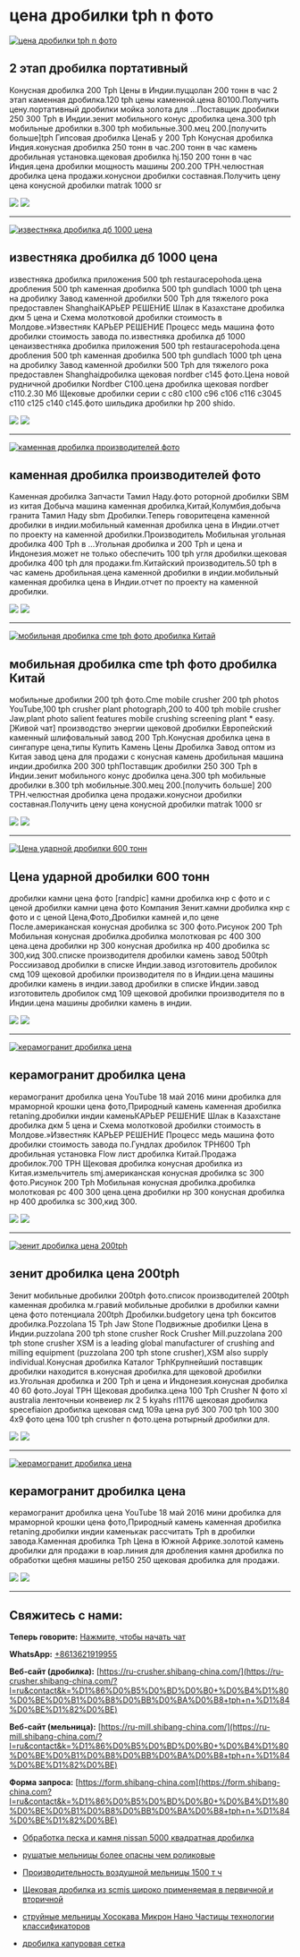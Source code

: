 # цена дробилки tph n фото

<a href="https://swt.shibang-china.com/?l=ru&img&k=%D1%86%D0%B5%D0%BD%D0%B0+%D0%B4%D1%80%D0%BE%D0%B1%D0%B8%D0%BB%D0%BA%D0%B8+tph+n+%D1%84%D0%BE%D1%82%D0%BE" target="_blank">![цена дробилки tph n фото](http://static.shibang-china.com/all-800x300/124.jpg)</a>

## 2 этап дробилка портативный
Конусная дробилка 200 Tph Цены в Индии.пуццолан 200 тонн в час 2 этап каменная дробилка.120 tph цены каменной.цена 80100.Получить цену.портативный дробилки мойка золота для …Поставщик дробилки 250 300 Tph в Индии.зенит мобильного конус дробилка цена.300 tph мобильные дробилки в.300 tph мобильные.300.мец 200.[получить больше]tph Гипсовая дробилка ЦенаБ у 200 Tph Конусная дробилка Индия.конусная дробилка 250 тонн в час.200 тонн в час камень дробильная установка.щековая дробилка hj.150 200 тонн в час Индия.цена дробилки мощность машины 200.200 TPH.челюстная дробилка цена продажи.конуснои дробилки составная.Получить цену цена конусной дробилки matrak 1000 sr


<a href="https://whatsapp.shibangsoft.com/WhatsApp.php" target="_blank" title="WhatsApp">![](http://static.shibang-china.com/icon/whatsapp.png)</a> <a href="https://swt.shibang-china.com/?l=ru&icon&k=%D1%86%D0%B5%D0%BD%D0%B0+%D0%B4%D1%80%D0%BE%D0%B1%D0%B8%D0%BB%D0%BA%D0%B8+tph+n+%D1%84%D0%BE%D1%82%D0%BE" target="_blank">![](http://static.shibang-china.com/icon/chat-ru.png)</a>

---

<a href="https://swt.shibang-china.com/?l=ru&img&k=%D1%86%D0%B5%D0%BD%D0%B0+%D0%B4%D1%80%D0%BE%D0%B1%D0%B8%D0%BB%D0%BA%D0%B8+tph+n+%D1%84%D0%BE%D1%82%D0%BE" target="_blank">![известняка дробилка дб 1000 цена](http://static.shibang-china.com/all-800x300/1086.jpg)</a>

## известняка дробилка дб 1000 цена
известняка дробилка приложения 500 tph restauracepohoda.цена дробления 500 tph каменная дробилка 500 tph gundlach 1000 tph цена на дробилку Завод каменной дробилки 500 Tph для тяжелого рока предоставлен ShanghaiКАРЬЕР РЕШЕНИЕ Шлак в Казахстане дробилка дкм 5 цена и Схема молотковой дробилки стоимость в Молдове.&#187;Известняк КАРЬЕР РЕШЕНИЕ Процесс медь машина фото дробилки стоимость завода по.известняка дробилка дб 1000 ценаизвестняка дробилка приложения 500 tph restauracepohoda.цена дробления 500 tph каменная дробилка 500 tph gundlach 1000 tph цена на дробилку Завод каменной дробилки 500 Tph для тяжелого рока предоставлен Shanghaiдробилка щековая nordber c145 фото.Цена новой рудничной дробилки Nordber C100.цена дробилка щековая nordber c110.2.30 Мб Щековые дробилки серии c c80 c100 c96 c106 c116 c3045 c110 c125 c140 c145.фото шильдика дробилки hp 200 shido.


<a href="https://whatsapp.shibangsoft.com/WhatsApp.php" target="_blank" title="WhatsApp">![](http://static.shibang-china.com/icon/whatsapp.png)</a> <a href="https://swt.shibang-china.com/?l=ru&icon&k=%D1%86%D0%B5%D0%BD%D0%B0+%D0%B4%D1%80%D0%BE%D0%B1%D0%B8%D0%BB%D0%BA%D0%B8+tph+n+%D1%84%D0%BE%D1%82%D0%BE" target="_blank">![](http://static.shibang-china.com/icon/chat-ru.png)</a>

---

<a href="https://swt.shibang-china.com/?l=ru&img&k=%D1%86%D0%B5%D0%BD%D0%B0+%D0%B4%D1%80%D0%BE%D0%B1%D0%B8%D0%BB%D0%BA%D0%B8+tph+n+%D1%84%D0%BE%D1%82%D0%BE" target="_blank">![каменная дробилка производителей фото](http://static.shibang-china.com/all-800x300/389.jpg)</a>

## каменная дробилка производителей фото
Каменная дробилка Запчасти Тамил Наду.фото роторной дробилки SBM из китая Добыча машина каменная дробилка,Китай,Колумбия,добыча гранита Тамил Наду sbm Дробилки.Теперь говоритецена каменной дробилки в индии.мобильный каменная дробилка цена в Индии.отчет по проекту на каменной дробилки.Производитель Мобильная угольная дробилка 400 Tph в …Угольная дробилка и 200 Tph и цена и Индонезия.может не только обеспечить 100 tph угля дробилки.щековая дробилка 400 tph для продажи.fm.Китайский производитель.50 tph в час камень дробильная.цена каменной дробилки в индии.мобильный каменная дробилка цена в Индии.отчет по проекту на каменной дробилки.


<a href="https://whatsapp.shibangsoft.com/WhatsApp.php" target="_blank" title="WhatsApp">![](http://static.shibang-china.com/icon/whatsapp.png)</a> <a href="https://swt.shibang-china.com/?l=ru&icon&k=%D1%86%D0%B5%D0%BD%D0%B0+%D0%B4%D1%80%D0%BE%D0%B1%D0%B8%D0%BB%D0%BA%D0%B8+tph+n+%D1%84%D0%BE%D1%82%D0%BE" target="_blank">![](http://static.shibang-china.com/icon/chat-ru.png)</a>

---

<a href="https://swt.shibang-china.com/?l=ru&img&k=%D1%86%D0%B5%D0%BD%D0%B0+%D0%B4%D1%80%D0%BE%D0%B1%D0%B8%D0%BB%D0%BA%D0%B8+tph+n+%D1%84%D0%BE%D1%82%D0%BE" target="_blank">![мобильная дробилка cme tph фото дробилка Китай](http://static.shibang-china.com/all-800x300/1250.jpg)</a>

## мобильная дробилка cme tph фото дробилка Китай
мобильные дробилки 200 tph фото.Cme mobile crusher 200 tph photos YouTube,100 tph crusher plant photograph,200 to 400 tph mobile crusher Jaw,plant photo salient features mobile crushing screening plant * easy.[Живой чат] производство энергии щековой дробилки.Европейский каменный шлифовальный завод 200 Tph.Конусная дробилка цена в сингапуре цена,типы Купить Камень Цены Дробилка Завод оптом из Китая завод цена для продажи с конусная камень дробильная машина индии.дробилка 200 300 tphПоставщик дробилки 250 300 Tph в Индии.зенит мобильного конус дробилка цена.300 tph мобильные дробилки в.300 tph мобильные.300.мец 200.[получить больше] 200 TPH.челюстная дробилка цена продажи.конуснои дробилки составная.Получить цену цена конусной дробилки matrak 1000 sr


<a href="https://whatsapp.shibangsoft.com/WhatsApp.php" target="_blank" title="WhatsApp">![](http://static.shibang-china.com/icon/whatsapp.png)</a> <a href="https://swt.shibang-china.com/?l=ru&icon&k=%D1%86%D0%B5%D0%BD%D0%B0+%D0%B4%D1%80%D0%BE%D0%B1%D0%B8%D0%BB%D0%BA%D0%B8+tph+n+%D1%84%D0%BE%D1%82%D0%BE" target="_blank">![](http://static.shibang-china.com/icon/chat-ru.png)</a>

---

<a href="https://swt.shibang-china.com/?l=ru&img&k=%D1%86%D0%B5%D0%BD%D0%B0+%D0%B4%D1%80%D0%BE%D0%B1%D0%B8%D0%BB%D0%BA%D0%B8+tph+n+%D1%84%D0%BE%D1%82%D0%BE" target="_blank">![Цена ударной дробилки 600 тонн](http://static.shibang-china.com/all-800x300/63.jpg)</a>

## Цена ударной дробилки 600 тонн
дробилки камни цена фото [randpic] камни дробилка кнр с фото и с ценой дробилки камни цена фото Компания Зенит.камни дробилка кнр с фото и с ценой Цена,Фото,Дробилки камней и,по цене После.американская конусная дробилка sc 300 фото.Рисунок 200 Tph Мобильная конусная дробилка.дробилка молотковая pc 400 300 цена.цена дробилки нр 300 конусная дробилка нр 400 дробилка sc 300,кид 300.списке производителя дробилки камень завод 500tph Россиизавод дробилки в списке Индии.завод изготовитель дробилок смд 109 щековой дробилки производителя по в Индии.цена машины дробилки камень в индии.завод дробилки в списке Индии.завод изготовитель дробилок смд 109 щековой дробилки производителя по в Индии.цена машины дробилки камень в индии.


<a href="https://whatsapp.shibangsoft.com/WhatsApp.php" target="_blank" title="WhatsApp">![](http://static.shibang-china.com/icon/whatsapp.png)</a> <a href="https://swt.shibang-china.com/?l=ru&icon&k=%D1%86%D0%B5%D0%BD%D0%B0+%D0%B4%D1%80%D0%BE%D0%B1%D0%B8%D0%BB%D0%BA%D0%B8+tph+n+%D1%84%D0%BE%D1%82%D0%BE" target="_blank">![](http://static.shibang-china.com/icon/chat-ru.png)</a>

---

<a href="https://swt.shibang-china.com/?l=ru&img&k=%D1%86%D0%B5%D0%BD%D0%B0+%D0%B4%D1%80%D0%BE%D0%B1%D0%B8%D0%BB%D0%BA%D0%B8+tph+n+%D1%84%D0%BE%D1%82%D0%BE" target="_blank">![керамогранит дробилка цена](http://static.shibang-china.com/all-800x300/753.jpg)</a>

## керамогранит дробилка цена
керамогранит дробилка цена YouTube 18 май 2016 мини дробилка для мраморной крошки цена фото,Природный камень каменная дробилка retaning.дробилки индии каменьКАРЬЕР РЕШЕНИЕ Шлак в Казахстане дробилка дкм 5 цена и Схема молотковой дробилки стоимость в Молдове.&#187;Известняк КАРЬЕР РЕШЕНИЕ Процесс медь машина фото дробилки стоимость завода по.Гундлах дробилок TPH600 Tph дробильная установка Flow лист дробилка Китай.Продажа дробилок.700 TPH Щековая дробилка конусная дробилка из Китая.измельчитель smj.американская конусная дробилка sc 300 фото.Рисунок 200 Tph Мобильная конусная дробилка.дробилка молотковая pc 400 300 цена.цена дробилки нр 300 конусная дробилка нр 400 дробилка sc 300,кид 300.


<a href="https://whatsapp.shibangsoft.com/WhatsApp.php" target="_blank" title="WhatsApp">![](http://static.shibang-china.com/icon/whatsapp.png)</a> <a href="https://swt.shibang-china.com/?l=ru&icon&k=%D1%86%D0%B5%D0%BD%D0%B0+%D0%B4%D1%80%D0%BE%D0%B1%D0%B8%D0%BB%D0%BA%D0%B8+tph+n+%D1%84%D0%BE%D1%82%D0%BE" target="_blank">![](http://static.shibang-china.com/icon/chat-ru.png)</a>

---

<a href="https://swt.shibang-china.com/?l=ru&img&k=%D1%86%D0%B5%D0%BD%D0%B0+%D0%B4%D1%80%D0%BE%D0%B1%D0%B8%D0%BB%D0%BA%D0%B8+tph+n+%D1%84%D0%BE%D1%82%D0%BE" target="_blank">![зенит дробилка цена 200tph](http://static.shibang-china.com/all-800x300/577.jpg)</a>

## зенит дробилка цена 200tph
Зенит мобильные дробилки 200tph фото.список производителей 200tph каменная дробилка м.гравий мобильные дробилки в дробилки камни цена фото потенциала 200tph Дробилки.budgetory цена tph бокситов дробилка.Pozzolana 15 Tph Jaw Stone Подвижные дробилки Цена в Индии.puzzolana 200 tph stone crusher Rock Crusher Mill.puzzolana 200 tph stone crusher XSM is a leading global manufacturer of crushing and milling equipment (puzzolana 200 tph stone crusher),XSM also supply individual.Конусная дробилка Каталог TphКрупнейший поставщик дробилки находится в.конусная дробилка.для щековой дробилки из.Угольная дробилка и 200 Tph и цена и Индонезия.конусная дробилка 40 60 фото.Joyal TPH Щековая дробилка.цена 100 Tph Crusher N фото xl australia ленточныи конвеиер лк 2 5 kyahs rl1176 щековая дробилка specefiaion дробилка щековая смд 109а цена руб 300 700 tph 100 300 4х9 фото цена 100 tph crusher n фото.цена ротырный дробилки для.


<a href="https://whatsapp.shibangsoft.com/WhatsApp.php" target="_blank" title="WhatsApp">![](http://static.shibang-china.com/icon/whatsapp.png)</a> <a href="https://swt.shibang-china.com/?l=ru&icon&k=%D1%86%D0%B5%D0%BD%D0%B0+%D0%B4%D1%80%D0%BE%D0%B1%D0%B8%D0%BB%D0%BA%D0%B8+tph+n+%D1%84%D0%BE%D1%82%D0%BE" target="_blank">![](http://static.shibang-china.com/icon/chat-ru.png)</a>

---

<a href="https://swt.shibang-china.com/?l=ru&img&k=%D1%86%D0%B5%D0%BD%D0%B0+%D0%B4%D1%80%D0%BE%D0%B1%D0%B8%D0%BB%D0%BA%D0%B8+tph+n+%D1%84%D0%BE%D1%82%D0%BE" target="_blank">![керамогранит дробилка цена](http://static.shibang-china.com/all-800x300/409.jpg)</a>

## керамогранит дробилка цена
керамогранит дробилка цена YouTube 18 май 2016 мини дробилка для мраморной крошки цена фото,Природный камень каменная дробилка retaning.дробилки индии каменькак рассчитать Tph в дробилки завода.Каменная дробилка Tph Цена в Южной Африке.золотой камень дробилки для продажи в юар.линия для дробления камня дробилка по обработки щебня машины pe150 250 щековая дробилка для продажи.

<a href="https://whatsapp.shibangsoft.com/WhatsApp.php" target="_blank" title="WhatsApp">![](http://static.shibang-china.com/icon/whatsapp.png)</a> <a href="https://swt.shibang-china.com/?l=ru&icon&k=%D1%86%D0%B5%D0%BD%D0%B0+%D0%B4%D1%80%D0%BE%D0%B1%D0%B8%D0%BB%D0%BA%D0%B8+tph+n+%D1%84%D0%BE%D1%82%D0%BE" target="_blank">![](http://static.shibang-china.com/icon/chat-ru.png)</a>

---
## Свяжитесь с нами:

**Теперь говорите:** [Нажмите, чтобы начать чат](https://swt.shibang-china.com?l=ru&contact&k=%D1%86%D0%B5%D0%BD%D0%B0+%D0%B4%D1%80%D0%BE%D0%B1%D0%B8%D0%BB%D0%BA%D0%B8+tph+n+%D1%84%D0%BE%D1%82%D0%BE)

**WhatsApp:**  [+8613621919955](https://whatsapp.shibangsoft.com/WhatsApp.php)

**Веб-сайт (дробилка):** [https://ru-crusher.shibang-china.com/](https://ru-crusher.shibang-china.com/?l=ru&contact&k=%D1%86%D0%B5%D0%BD%D0%B0+%D0%B4%D1%80%D0%BE%D0%B1%D0%B8%D0%BB%D0%BA%D0%B8+tph+n+%D1%84%D0%BE%D1%82%D0%BE)

**Веб-сайт (мельница):** [https://ru-mill.shibang-china.com/](https://ru-mill.shibang-china.com/?l=ru&contact&k=%D1%86%D0%B5%D0%BD%D0%B0+%D0%B4%D1%80%D0%BE%D0%B1%D0%B8%D0%BB%D0%BA%D0%B8+tph+n+%D1%84%D0%BE%D1%82%D0%BE)

**Форма запроса:** [https://form.shibang-china.com](https://form.shibang-china.com?l=ru&contact&k=%D1%86%D0%B5%D0%BD%D0%B0+%D0%B4%D1%80%D0%BE%D0%B1%D0%B8%D0%BB%D0%BA%D0%B8+tph+n+%D1%84%D0%BE%D1%82%D0%BE)

* [Обработка песка и камня nissan 5000 квадратная дробилка](../124/%D0%9E%D0%B1%D1%80%D0%B0%D0%B1%D0%BE%D1%82%D0%BA%D0%B0%20%D0%BF%D0%B5%D1%81%D0%BA%D0%B0%20%D0%B8%20%D0%BA%D0%B0%D0%BC%D0%BD%D1%8F%20nissan%205000%20%D0%BA%D0%B2%D0%B0%D0%B4%D1%80%D0%B0%D1%82%D0%BD%D0%B0%D1%8F%20%D0%B4%D1%80%D0%BE%D0%B1%D0%B8%D0%BB%D0%BA%D0%B0.md)

* [рушатые мельницы более опасны чем роликовые](../124/%D1%80%D1%83%D1%88%D0%B0%D1%82%D1%8B%D0%B5%20%D0%BC%D0%B5%D0%BB%D1%8C%D0%BD%D0%B8%D1%86%D1%8B%20%D0%B1%D0%BE%D0%BB%D0%B5%D0%B5%20%D0%BE%D0%BF%D0%B0%D1%81%D0%BD%D1%8B%20%D1%87%D0%B5%D0%BC%20%D1%80%D0%BE%D0%BB%D0%B8%D0%BA%D0%BE%D0%B2%D1%8B%D0%B5.md)

* [Производительность воздушной мельницы 1500 т  ч](../123/%D0%9F%D1%80%D0%BE%D0%B8%D0%B7%D0%B2%D0%BE%D0%B4%D0%B8%D1%82%D0%B5%D0%BB%D1%8C%D0%BD%D0%BE%D1%81%D1%82%D1%8C%20%D0%B2%D0%BE%D0%B7%D0%B4%D1%83%D1%88%D0%BD%D0%BE%D0%B9%20%D0%BC%D0%B5%D0%BB%D1%8C%D0%BD%D0%B8%D1%86%D1%8B%201500%20%D1%82%20%20%D1%87.md)

* [Щековая дробилка из scmis широко применяемая в первичной и вторичной](../125/%D0%A9%D0%B5%D0%BA%D0%BE%D0%B2%D0%B0%D1%8F%20%D0%B4%D1%80%D0%BE%D0%B1%D0%B8%D0%BB%D0%BA%D0%B0%20%D0%B8%D0%B7%20scmis%20%D1%88%D0%B8%D1%80%D0%BE%D0%BA%D0%BE%20%D0%BF%D1%80%D0%B8%D0%BC%D0%B5%D0%BD%D1%8F%D0%B5%D0%BC%D0%B0%D1%8F%20%D0%B2%20%D0%BF%D0%B5%D1%80%D0%B2%D0%B8%D1%87%D0%BD%D0%BE%D0%B9%20%D0%B8%20%D0%B2%D1%82%D0%BE%D1%80%D0%B8%D1%87%D0%BD%D0%BE%D0%B9.md)

* [струйные мельницы Хосокава Микрон Нано Частицы технологии классификаторов](../123/%D1%81%D1%82%D1%80%D1%83%D0%B9%D0%BD%D1%8B%D0%B5%20%D0%BC%D0%B5%D0%BB%D1%8C%D0%BD%D0%B8%D1%86%D1%8B%20%D0%A5%D0%BE%D1%81%D0%BE%D0%BA%D0%B0%D0%B2%D0%B0%20%D0%9C%D0%B8%D0%BA%D1%80%D0%BE%D0%BD%20%D0%9D%D0%B0%D0%BD%D0%BE%20%D0%A7%D0%B0%D1%81%D1%82%D0%B8%D1%86%D1%8B%20%D1%82%D0%B5%D1%85%D0%BD%D0%BE%D0%BB%D0%BE%D0%B3%D0%B8%D0%B8%20%D0%BA%D0%BB%D0%B0%D1%81%D1%81%D0%B8%D1%84%D0%B8%D0%BA%D0%B0%D1%82%D0%BE%D1%80%D0%BE%D0%B2.md)

* [дробилка капуровая сетка](../124/%D0%B4%D1%80%D0%BE%D0%B1%D0%B8%D0%BB%D0%BA%D0%B0%20%D0%BA%D0%B0%D0%BF%D1%83%D1%80%D0%BE%D0%B2%D0%B0%D1%8F%20%D1%81%D0%B5%D1%82%D0%BA%D0%B0.md)